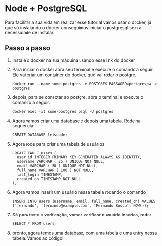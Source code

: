 # Node + PostgreSQL

Para facilitar a sua vida em realizar esse tutorial vamos usar o docker, já que só instalando o docker conseguimos iniciar o postgresql sem a necessidade de instalar.

## Passo a passo

1. Instale o docker na sua máquina usando esse
   [link do docker](https://www.docker.com/get-started/)

1. Para iniciar o docker abra seu terminal e execute o comando a seguir. Ele vai criar um container do docker, que vai rodar o postgre.

   ```
   docker run --name some-postgres -e POSTGRES_PASSWORD=postgrespw -d postgres
   ```

1. depois, para se conectar ao postgre, abra o terminal e execute o comando a seguir.

   ```
   docker exec -it some-postgres psql -U postgres
   ```

1. Agora vamos criar uma database e depois uma tabela. Rode na sequencia:

   ```
   CREATE DATABASE letscode;
   ```

1. Agora rode para criar uma tabela de usuários

   ```
   CREATE TABLE users (
     user_id INTEGER PRIMARY KEY GENERATED ALWAYS AS IDENTITY,
     username VARCHAR ( 25 ) UNIQUE NOT NULL,
     email VARCHAR ( 50 ) UNIQUE NOT NULL,
     full_name VARCHAR ( 100 ) NOT NULL,
     last_login TIMESTAMP,
     created_on TIMESTAMP NOT NULL
   );
   ```

1. Agora vamos inserir um usuário nessa tabela rodando o comando

   ```
   INSERT INTO users (username, email, full_name, created_on) VALUES ('fernando', 'fernando@example.com', 'Fernando Bosco', NOW());
   ```

1. Só para teste e verificação, vamos verificar o usuário inserido, rode:

   ```
   SELECT * FROM users;
   ```

1. pronto, agora temos uma database, com uma tabela e uma entry nessa tabela. Vamos ao código!
